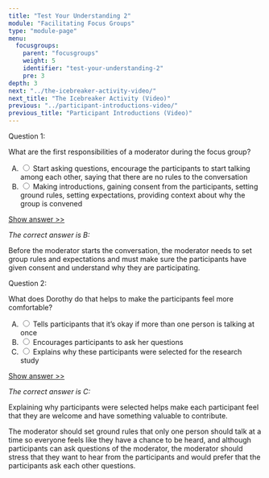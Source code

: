 ```yaml
---
title: "Test Your Understanding 2"
module: "Facilitating Focus Groups"
type: "module-page"
menu:
  focusgroups:
    parent: "focusgroups"
    weight: 5
    identifier: "test-your-understanding-2"
    pre: 3
depth: 3
next: "../the-icebreaker-activity-video/"
next_title: "The Icebreaker Activity (Video)"
previous: "../participant-introductions-video/"
previous_title: "Participant Introductions (Video)"
---
```

<div class="focusgroups"><form method="post" action="."><div class="pageblock"><div class="cases">
<div class="casetitle">
    Question 1:
  </div>
<div class="casecontent">
<div class="casequestion">
<p>What are the first responsibilities of a moderator during the focus group?</p>
<form id="form-376" method="post">
<!-- go through each question type, note that only the
        rhetorical and matching blocks have form tags -->
<!-- -->
<ol type="A"><!-- Think this is done... -->
<li>
<div class="answer-value">
<input name="question376" type="radio" value="Start asking questions, encourage the participants to start talking among each other, saying that there are no rules to the conversation">
                    Start asking questions, encourage the participants to start talking among each other, saying that there are no rules to the conversation
                  </div>
</li>
<li>
<div class="answer-value">
<input name="question376" type="radio" value="Making introductions, gaining consent from the participants, setting ground rules, setting expectations, providing context about why the group is convened">
                    Making introductions, gaining consent from the participants, setting ground rules, setting expectations, providing context about why the group is convened
                  </div>
</li>
</ol>
<!-- -->
<!-- -->
<!-- adding show answer block for feedback here -->
<!-- end show answer block for feedback here -->
<!-- -->
<!-- -->
<!-- -->
</form>
<!-- -->
</div>
<!-- we want to show the answer no matter what -->
<!-- might be easier to edit question types
    directly since we show answer no matter what -->
<!-- -->
<!-- -->
<div class="casesanswerdisplay">
<a class="moretoggle" href="#q376">Show answer >></a>
<div class="toggleable" id="q376">
<p>
<i>The correct answer is B:</i>
</p><p>Before the moderator starts the conversation, the moderator needs to set group rules and expectations and must make sure the participants have given consent and understand why they are participating.</p>
</div>
</div>
</div>
</div>

<div class="cases">
<div class="casetitle">
    Question 2:
  </div>
<div class="casecontent">
<div class="casequestion">
<p>What does Dorothy do that helps to make the participants feel more comfortable?</p>
<form id="form-377" method="post">
<!-- go through each question type, note that only the
        rhetorical and matching blocks have form tags -->
<!-- -->
<ol type="A"><!-- Think this is done... -->
<li>
<div class="answer-value">
<input name="question377" type="radio" value="Tells participants that it’s okay if more than one person is talking at once">
                    Tells participants that it’s okay if more than one person is talking at once
                  </div>
</li>
<li>
<div class="answer-value">
<input name="question377" type="radio" value="Encourages participants to ask her questions">
                    Encourages participants to ask her questions
                  </div>
</li>
<li>
<div class="answer-value">
<input name="question377" type="radio" value="Explains why these participants were selected for the research study">
                    Explains why these participants were selected for the research study
                  </div>
</li>
</ol>
<!-- -->
<!-- -->
<!-- adding show answer block for feedback here -->
<!-- end show answer block for feedback here -->
<!-- -->
<!-- -->
<!-- -->
</form>
<!-- -->
</div>
<!-- we want to show the answer no matter what -->
<!-- might be easier to edit question types
    directly since we show answer no matter what -->
<!-- -->
<!-- -->
<div class="casesanswerdisplay">
<a class="moretoggle" href="#q377">Show answer >></a>
<div class="toggleable" id="q377">
<p>
<i>The correct answer is C:</i>
</p><p>Explaining why participants were selected helps make each participant feel that they are welcome and have something valuable to contribute. </p>
<p>The moderator should set ground rules that only one person should talk at a time so everyone feels like they have a chance to be heard, and although participants can ask questions of the moderator, the moderator should stress that they want to hear from the participants and would prefer that the participants ask each other questions.</p>
</div>
</div>
</div>
</div>


</div></form></div>